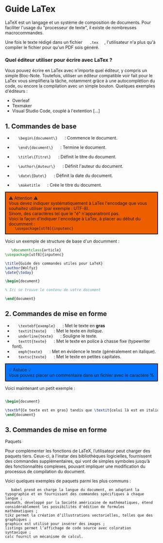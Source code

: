 <style>
    .tips {
        background-color: #0374fc;
        padding: 10px;
        border: 2px solid black;
    }

    .warn {
        background-color: #ed5f00;
        padding: 10px;
        border: 2px solid black;
    }

    code {
        margin: 20px;
    }
</style>


# Guide LaTex 

LaTeX est un langage et un système de composition de documents. 
Pour faciliter l'usage du "processeur de texte", il existe de nombreuses macrocommandes. 

Une fois le texte rédigé dans un fichier `.tex`, l'utilisateur n'a plus qu'à compiler le fichier pour qu'un PDF sois généré. 

### Quel éditeur utiliser pour écrire avec LaTex ? 

Vous pouvez écrire en LaTex avec n'importe quel éditeur, y compris un simple Bloc-Note. 
Toutefois, utiliser un éditeur compatible voir fait pour le LaTex vous simplifiera la tâche, notamment grâce à une autocomplétion du code, ou encore la compilation avec un simple bouton. 
Quelques exemples d'éditeurs : 
- Overleaf 
- Texmaker
- Visual Studio Code, couplé à l'extention [...]

## 1. Commandes de base 


- `\begin\{document\}` : Commence le document. 

- `\end\{document\}` : Termine le document.

- `\title\{Titre\}` : Définit le titre du document.

- `\author\{Auteur\}` : Définit l'auteur du document.

- `\date\{Date\}` : Définit la date du document.

- `\maketitle` : Crée le titre du document.

<div class="warn">
⚠️ Attention ⚠️ <br>
Vous devez indiquer systématiquement à LaTex l'encodage que vous souhaitez utiliser (par exemple : UTF-8). <br>
Sinom, des caractères tel que le "é" n'apparaitront pas. <br>
Voici la façon d'indiquer l'encodage à LaTex, à placer au début du documment : <br> 
<code>\usepackage[utf8]{inputenc}</code>
</div>


Voici un exemple de structure de base d'un documment : 

```tex
\documentclass{article}
\usepackage[utf8]{inputenc}

\title{Guide des commandes utiles pour LaTeX}
\author{Wolfyz}
\date{\today}

\begin{document}

% Ici se trouve le contenu de votre document

\end{document}
```

## 2. Commandes de mise en forme

- `\textebf{exemple}` : Met le texte en **gras**
- `textit{texte}` : Met le texte en *italique*.
- `underline{texte}` : Souligne le texte.
- `texttt{texte}` : Met le texte en police à chasse fixe (typewriter font).
- `emph{texte}` : Met en évidence le texte (généralement en italique).
- `textsc{texte}` : Met le texte en petites capitales.


<div class="tips">
    💡 Astuce 💡<br> Vous pouvez placer un commentaire dans un fichier avec le caractère %
</div>


Voici maintenant un petit exemple : 
```tex

\begin{document}

\textbf{Ce texte est en gras} tandis que \textit{celui là est en italique} et \underline{celui là est souligné} .
\end{document}

```

## 3. Commandes de mise en forme 

Paquets

Pour complémenter les fonctions de LaTeX, l’utilisateur peut charger des paquets tiers. Ceux-ci, à l'instar des bibliothèques logicielles, fournissent des commandes supplémentaires, qui vont de simples symboles jusqu’à des fonctionnalités complexes, pouvant impliquer une modification du processus de compilation du document.

Voici quelques exemples de paquets parmi les plus communs :

    babel prend en charge la langue du document, en adaptant la typographie et en fournissant des commandes spécifiques à chaque langue ;
    amsmath, développé par la Société américaine de mathématiques, étend considérablement les possibilités d'édition de formules mathématiques ;
    tikz permet la création d’illustrations vectorielles, telles que des graphiques ;
    graphicx est utilisé pour insérer des images ;
    listings permet l’affichage de code source avec coloration syntaxique ;
    calc fournit un mécanisme de calcul.